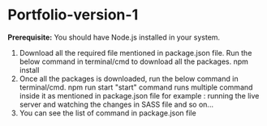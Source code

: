 # Portfolio-version-1

**Prerequisite:** You should have Node.js installed in your system.

1. Download all the required file mentioned in package.json file.
   Run the below command in terminal/cmd to download all the packages.
   npm install
2. Once all the packages is downloaded, run the below command in terminal/cmd.
   npm run start
   "start" command runs multiple command inside it as mentioned in package.json file 
   for example : running the live server and watching the changes in SASS file and so on...
3. You can see the list of command in package.json file
